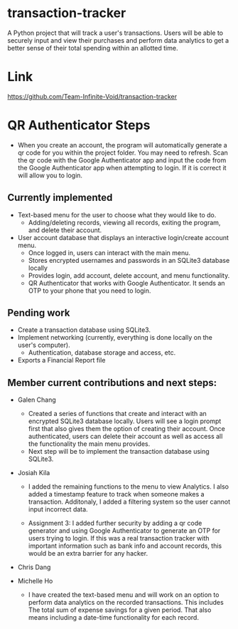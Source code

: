 # transaction-tracker
A Python project that will track a user's transactions. Users will be able to securely input and view their purchases and perform data analytics to get a better sense of their total spending within an allotted time.

# Link
https://github.com/Team-Infinite-Void/transaction-tracker

# QR Authenticator Steps

* When you create an account, the program will automatically generate a qr code for you within the project folder. You may need to refresh. Scan the qr code with the Google Authenticator app and input the code from the Google Authenticator app when attempting to login. If it is correct it will allow you to login.
  
## Currently implemented
  * Text-based menu for the user to choose what they would like to do.
    * Adding/deleting records, viewing all records, exiting the program, and delete their account.
  * User account database that displays an interactive login/create account menu.
    * Once logged in, users can interact with the main menu.
    * Stores encrypted usernames and passwords in an SQLite3 database locally
    * Provides login, add account, delete account, and menu functionality.
    * QR Authenticator that works with Google Authenticator. It sends an OTP to your phone that you need to login.

## Pending work
  * Create a transaction database using SQLite3.
  * Implement networking (currently, everything is done locally on the user's computer).
    * Authentication, database storage and access, etc.
  * Exports a Financial Report file


## Member current contributions and next steps:
  * Galen Chang
    * Created a series of functions that create and interact with an encrypted SQLite3 database locally.  Users will see a login prompt first that also gives them the option of creating their account.  Once authenticated, users can delete their account as well as access all the functionality the main menu provides.
    * Next step will be to implement the transaction database using SQLite3.

  * Josiah Kila
    * I added the remaining functions to the menu to view Analytics. I also added a timestamp feature to track when someone makes a transaction. Additonaly, I added a filtering system so the user cannot input incorrect data.
   
    * Assignment 3: I added further security by adding a qr code generator and using Google Authenticator to generate an OTP for users trying to login. If this was a real transaction tracker with important information such as bank info and account records, this would be an extra barrier for any hacker.

  * Chris Dang

  * Michelle Ho
    * I have created the text-based menu and will work on an option to perform data analytics on the recorded transactions. This includes The total sum of expense savings for a given period. That also means including a date-time functionality for each record.
